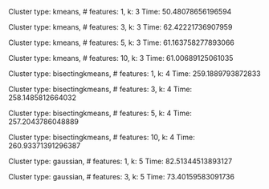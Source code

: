 Cluster type: kmeans, # features: 1, k: 3
Time: 50.48078656196594

Cluster type: kmeans, # features: 3, k: 3
Time: 62.42221736907959

Cluster type: kmeans, # features: 5, k: 3
Time: 61.163758277893066

Cluster type: kmeans, # features: 10, k: 3
Time: 61.00689125061035

Cluster type: bisectingkmeans, # features: 1, k: 4
Time: 259.1889793872833

Cluster type: bisectingkmeans, # features: 3, k: 4
Time: 258.1485812664032

Cluster type: bisectingkmeans, # features: 5, k: 4
Time: 257.2043786048889

Cluster type: bisectingkmeans, # features: 10, k: 4
Time: 260.93371391296387

Cluster type: gaussian, # features: 1, k: 5
Time: 82.51344513893127

Cluster type: gaussian, # features: 3, k: 5
Time: 73.40159583091736

